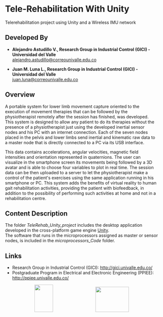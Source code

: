 # Tele-Rehabilitation With Unity
Telerehabilitation project using Unity and a Wireless IMU network

## Developed By

* __Alejandro Astudillo V., Research Group in Industrial Control (GICI) - Universidad del Valle__ <br />
<alejandro.astudillo@correounivalle.edu.co>

* __Juan M. Luna L., Research Group in Industrial Control (GICI) - Universidad del Valle__ <br />
<juan.luna@correounivalle.edu.co>

## Overview
A portable system for lower limb movement capture oriented to the execution of movement therapies that can be followed by the physiotherapist remotely after the session has finished, was developed. This system is designed to allow any patient to do its therapies without the presence of a physiotherapist just using the developed inertial sensor nodes and his PC with an internet connection. Each of the seven nodes placed in the pelvis and lower limbs send inertial and kinematic raw data to a master node that is directly connected to a PC via its USB interface. 

This data contains accelerations, angular velocities, magnetic field intensities and orientation represented in quaternions. The user can visualize in the smartphone screen its movements being followed by a 3D avatar and is able to choose four variables to plot in real time. The session data can be then uploaded to a server to let the physiotherapist make a control of the patient's exercises using the same application running in his smartphone or PC. This system adds the benefits of virtual reality to human gait rehabilitation activities, providing the patient with biofeedback, in addition to the possibility of performing such activities at home and not in a rehabilitation centre.

## Content Description
The folder *TeleRehab_Unity_project* includes the desktop application developed in the cross-platform game engine [Unity](https://unity3d.com/). <br />
The software that runs in the microprocessors assigned as master or sensor nodes, is included in the *microprocessors_Code* folder.

## Links
* Research Group in Industrial Control (GICI): http://gici.univalle.edu.co/
* Postgraduate Program in Electrical and Electronic Engineering (PPIEE): http://ppiee.univalle.edu.co/


<p align="center"><img width="61" height="90" src="http://www.univalle.edu.co/images/Univalle/70_Rojo.jpg"/>&emsp;&emsp;&emsp;&emsp;&emsp;&emsp;&emsp;&emsp;&emsp;&emsp;<img width="110" height="83" src="http://gici.univalle.edu.co/images/logoGici.jpg"/> </p>
